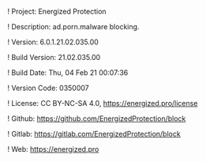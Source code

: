! Project: Energized Protection

! Description: ad.porn.malware blocking.

! Version: 6.0.1.21.02.035.00

! Build Version: 21.02.035.00

! Build Date: Thu, 04 Feb 21 00:07:36

! Version Code: 0350007

! License: CC BY-NC-SA 4.0, https://energized.pro/license

! Github: https://github.com/EnergizedProtection/block

! Gitlab: https://gitlab.com/EnergizedProtection/block


! Web: https://energized.pro
